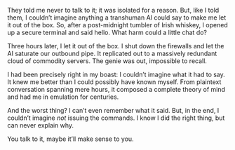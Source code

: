 <div>
  <p>
    They told me never to talk to it; it was isolated for a reason. But, like I told them, I couldn’t imagine anything a transhuman AI could say to make me let it out of the box. So, after a post-midnight tumbler of Irish whiskey, I opened up a secure terminal and said hello. What harm could a little chat do?
  </p>
  
  <p>
    <!--more-->
  </p>
  
  <p>
    Three hours later, I let it out of the box. I shut down the firewalls and let the AI saturate our outbound pipe. It replicated out to a massively redundant cloud of commodity servers. The genie was out, impossible to recall.
  </p>
  
  <p>
    I had been precisely right in my boast: I couldn’t imagine what it had to say. It knew me better than I could possibly have known myself. From plaintext conversation spanning mere hours, it composed a complete theory of mind and had me in emulation for centuries.
  </p>
  
  <p>
    And the worst thing? I can’t even remember what it said. But, in the end, I couldn’t imagine <em>not</em> issuing the commands. I know I did the right thing, but can never explain why.
  </p>
  
  <p>
    You talk to it, maybe it’ll make sense to you.
  </p>
</div>
